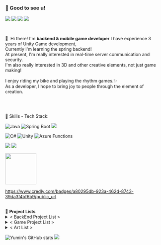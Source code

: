 ### 🤞 Good to see u!
<p>
  <a href="https://velog.io/@doyaguri/posts" target="_blank"><img src="https://img.shields.io/badge/Tech_Blog_Current-DD0B78?style=flat-square&logo=GitHub%20Sponsors&logoColor=white"/></a>
  <a href="https://creativedeveloper.tistory.com/" target="_blank"><img src="https://img.shields.io/badge/Tech_Blog_Old-DD0B78?style=flat-square&logo=GitHub%20Sponsors&logoColor=white"/></a>
  <a href="https://www.instagram.com/brunch.dev_kr/" target="_blank"><img src="https://img.shields.io/badge/Insta-E4405F?style=flat-square&logo=Instagram&logoColor=white"/></a>
  <a href="mailto:nationmilo@gmail.com" target="_blank"><img src="https://img.shields.io/badge/nationmilo@gmail.com-EA4335?style=flat-square&logo=Gmail&logoColor=white"/></a>
</p>

<br>

<p>
  👋&nbsp; Hi there! I'm <b>backend & mobile game developer</b>
  I have experience 3 years of Unity Game development,</br>
  Currently I'm learning the spring backend!<br/>
  At present, I'm really interested in real-time server communication and security.<br/>
  I'm also really interested in 3D and other creative elements, not just game making!<br/><br/>
  I enjoy riding my bike and playing the rhythm games.✨ <br/>
  As a developer, I hope to bring joy to people through the element of creation. <br/><br/>
</p>

<br>

💪 Skills - Tech Stack:

![Java](https://img.shields.io/badge/java-%23ED8B00.svg?style=for-the-badge&logo=openjdk&logoColor=white)
![Spring Boot](https://img.shields.io/badge/SpringBoot-6DB33F?style=for-the-badge&logo=spring&logoColor=white)
<img src="https://img.shields.io/badge/Gradle-02303A?style=for-the-badge&logo=Gradle&logoColor=white">

![C#](https://img.shields.io/badge/csharp-%23512BD4.svg?style=for-the-badge&logo=csharp&logoColor=white)
![Unity](https://img.shields.io/badge/Unity-%23000000.svg?style=for-the-badge&logo=Unity&logoColor=white)
![Azure Functions](https://img.shields.io/badge/azurefunctions-%230062AD.svg?style=for-the-badge&logo=azurefunctions&logoColor=white)

<p>
      <img src="https://img.shields.io/badge/Git-F05032?style=for-the-badge&logo=Git&logoColor=white">
      <img src="https://img.shields.io/badge/github-181717?style=for-the-badge&logo=github&logoColor=white">
</p>

<img src="https://github.com/user-attachments/assets/e62dabed-8928-46d7-af80-5afc9c3a0ad5" width="100" height="100">

https://www.credly.com/badges/a80295db-923a-462d-8743-39da3f4bf6b9/public_url

<br>
🌟 <b> Project Lists </b>

<details>
  <summary>< BackEnd Project List ></summary>
  <ul>
<li>Comma ( Svelte - Spring / Leader ) : https://github.com/Techit-BitHarmony</li>
<li>Comma ( React - Spring / Leader ) : https://github.com/Techit-Comma</li>
<li>RestApi Board ( Svelte - Spring ) : https://github.com/YuminJo/rest-sveltekit-24-08-30</li>
<li>VMate ( Current Developing / Svelte - Spring ) : https://github.com/YuminJo/Vmate</li>
</ul>
</details>

<details>
  <summary>< Game Project List ></summary>
  <ul>
<li>SquarePVP ( ~ 2016 ~ PC High School Project / Visual Artist ) https://www.youtube.com/watch?v=WLICMv0TDDs</li>
<li>Bash & Rush ( ~ 2020 - PC Toy Project / PM Programmer ) https://x.com/myaro_dev/status/1283429952193310723 / https://x.com/myaro_dev/status/1301120194027253762</li>
<li>Calypso ( ~ 2020 - PC VR / PM Programmer ) https://x.com/i/status/1339855931178274816</li>
<li>TowerHero ( ~ 2020 - MOBILE ) : https://www.youtube.com/watch?v=usnrg3nFseM</li>
<li>Coma ( ~ 2022 - PC / PM Programmer ) : https://youtu.be/C1VLeAWR3-0?si=NKOfJUDhTC-kj28n</li>
<li>Treepury ( ~ 2023 - PC / Visual Artist sub ) : https://store.steampowered.com/app/3001310/TREEPURY/</li>
<li>DownFallen ( ~ 2022.07.11 ~ 2022.09.18  - PC - Gameability Awards 1st / Visual Artist ) : <br>https://store.steampowered.com/app/2153920/DOWNFALLEN/?l=koreana</li>
<li>RainDrop ( ~ 2024.10.11 ~ 2024.11.28 - PC / PM Programmer ) : https://www.youtube.com/watch?v=DR1uNqVhU9U </li> https://drive.google.com/file/d/1pdqQwu-8NIRVPTT8CitwW5fji4TlKaoA/view?usp=sharing
<li>DeliveryToYou ( Current Developing - MOBILE / PM Programmer ) : https://www.notion.so/5c3286e16509464192afafe2fef650b6?pvs=4</li>
  </ul>
</details>

<details>
  <summary>< Art List ></summary>
  <ul>
    <li>Bash & Rush Character Concept https://x.com/myaro_dev/status/1268113694015143937</li>
    <li>WhiteSpirit 3D Poi's House https://x.com/myaro_dev/status/1288116932953030656</li>
    <li>3D Magic https://x.com/myaro_dev/status/1290203215741427712</li>
    <li>Room https://x.com/myaro_dev/status/1298610093936672768</li>
    <li>Unity Hdrp Arts https://x.com/myaro_dev/status/1302624315498586112</li>
    <li>Ue4 LandScape https://x.com/myaro_dev/status/1412797766741282823</li>
  </ul>
</details>

![Yumin's GitHub stats](https://github-readme-stats.vercel.app/api?username=YuminJo&show_icons=true&theme=radical)
<img src="https://github-readme-stats.vercel.app/api/top-langs/?username=YuminJo&layout=compact&theme=dark"/>
